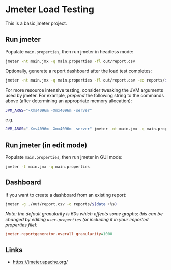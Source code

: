 # Jmeter Load Testing

This is a basic jmeter project.

## Run jmeter

Populate `main.properties`, then run jmeter in headless mode:

```sh
jmeter -nt main.jmx -q main.properties -fl out/report.csv
```

Optionally, generate a report dashboard after the load test completes:

```sh
jmeter -nt main.jmx -q main.properties -fl out/report.csv -eo reports/$(date +%s)
```

For more resource intensive testing, consider tweaking the JVM arguments used by jmeter.  For example, _prepend_ the following string to the commands above (after determining an appropriate memory allocation):

```sh
JVM_ARGS="-Xms4096m -Xmx4096m -server"
```

e.g.

```sh
JVM_ARGS="-Xms4096m -Xmx4096m -server" jmeter -nt main.jmx -q main.properties -fl out/report.csv -eo reports/$(date +%s)
```

## Run jmeter (in edit mode)

Populate `main.properties`, then run jmeter in GUI mode:

```sh
jmeter -t main.jmx -q main.properties
```

## Dashboard

If you want to create a dashboard from an existing report:

```sh
jmeter -g ./out/report.csv -o reports/$(date +%s)
```

_Note: the default granularity is 60s which effects some graphs; this can be changed by editing `user.properties` (or including it in your imported properties file):_

```ini
jmeter.reportgenerator.overall_granularity=1000
```

## Links

- <https://jmeter.apache.org/>
